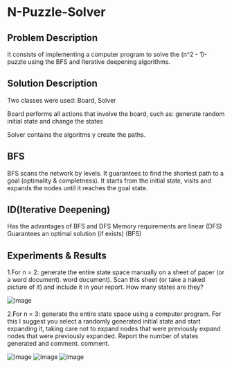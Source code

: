 # N-Puzzle-Solver

## Problem Description

It consists of implementing a computer program to solve the (n^2 - 1)-puzzle using the BFS and Iterative deepening algorithms.

## Solution Description

Two classes were used: Board, Solver

Board performs all actions that involve the board, such as: generate random initial state and change the states

Solver contains the algoritms y create the paths.

## BFS
BFS scans the network by levels. It guarantees to find the shortest path to a goal (optimality & completness).
It starts from the initial state, visits and expands the nodes until it reaches the goal state. 

## ID(Iterative Deepening)
Has the advantages of BFS and DFS 
Memory requirements are linear (DFS) Guarantees an optimal solution (if exists) (BFS)

## Experiments & Results
1.For n = 2: generate the entire state space manually on a sheet of paper (or a word document).
word document). Scan this sheet (or take a naked picture of it) and include it in your report. How many states are they?

![image](https://user-images.githubusercontent.com/72448046/132264608-524bd951-c8a6-4a1c-ac6c-e1c4e8883389.png)

2.For n = 3: generate the entire state space using a computer program. For this I suggest you
select a randomly generated initial state and start expanding it, taking care not to expand nodes that were previously
expand nodes that were previously expanded. Report the number of states generated and comment.
comment.

![image](https://user-images.githubusercontent.com/72448046/132272167-8dddccdb-4efa-4072-b4a4-5fb6eb85ed22.png)
![image](https://user-images.githubusercontent.com/72448046/132272196-ced56267-3551-4c69-b02b-698bf9434749.png)
![image](https://user-images.githubusercontent.com/72448046/132272210-73c358ad-f9dc-4140-937e-818c88c1fec5.png)




